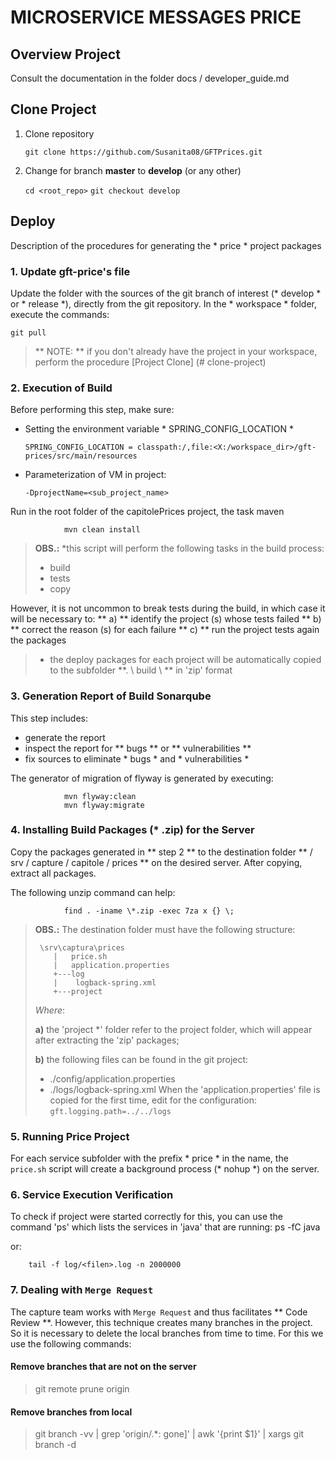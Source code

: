 # MICROSERVICE MESSAGES PRICE

## Overview Project

Consult the documentation in the folder docs / developer_guide.md

## Clone Project
1. Clone repository 

	`git clone https://github.com/Susanita08/GFTPrices.git`

2. Change for branch **master** to **develop** (or any other)

	`cd <root_repo>`
	`git checkout develop`

##  Deploy
Description of the procedures for generating the * price * project packages

### 1. Update gft-price's file
Update the folder with the sources of the git branch of interest (* develop * or * release *), directly from the git repository.
In the * workspace * folder, execute the commands:

    git pull

> ** NOTE: ** if you don't already have the project in your workspace, perform the procedure [Project Clone] (# clone-project)

### 2. Execution of Build
Before performing this step, make sure:

- Setting the environment variable * SPRING_CONFIG_LOCATION *
  
	`SPRING_CONFIG_LOCATION = classpath:/,file:<X:/workspace_dir>/gft-prices/src/main/resources`

- Parameterization of VM in project:
	
	`-DprojectName=<sub_project_name>`

Run in the root folder of the capitolePrices project, the task maven

				mvn clean install
		
> **OBS.:** 
> *this script will perform the following tasks in the build process:
> * build
> * tests
> * copy
>
However, it is not uncommon to break tests during the build, in which case it will be necessary to:
** a) ** identify the project (s) whose tests failed
** b) ** correct the reason (s) for each failure
** c) ** run the project tests again the packages
> * the deploy packages for each project will be automatically copied to the subfolder **. \ build \  ** in 'zip' format

### 3. Generation Report of Build Sonarqube
This step includes:
* generate the report
* inspect the report for ** bugs ** or ** vulnerabilities **
* fix sources to eliminate * bugs * and * vulnerabilities *

The generator of migration of flyway is generated by executing:

				mvn flyway:clean
				mvn flyway:migrate

### 4. Installing Build Packages (* .zip) for the Server
Copy the packages generated in ** step 2 ** to the destination folder ** / srv / capture / capitole / prices ** on the desired server. After copying, extract all packages.

The following unzip command can help:

				find . -iname \*.zip -exec 7za x {} \;

 > **OBS.:** The destination folder must have the following structure:
  > ```  
  >  \srv\captura\prices
  >		|   price.sh
  >		|   application.properties
  >		+---log
  >		|    logback-spring.xml
  >		+---project
  >```
  > *Where*:
  > 
 > **a)** the 'project *' folder refer to the project folder, which will appear after extracting the 'zip' packages;
 > 
 > **b)** the following files can be found in the git project:
 > * ./config/application.properties
 > * ./logs/logback-spring.xml
	 		When the 'application.properties' file is copied for the first time,
			edit for the configuration:
			   `gft.logging.path=../../logs`

### 5. Running Price Project
For each service subfolder with the prefix * price * in the name, the `price.sh` script will create a background process (* nohup *) on the server.

### 6. Service Execution Verification
To check if project were started correctly for this, you can use the command 'ps' which lists the services in 'java' that are running:
		ps -fC java
			
or:

		tail -f log/<filen>.log -n 2000000


### 7. Dealing with `Merge Request`

The capture team works with `Merge Request` and thus facilitates ** Code Review **.
However, this technique creates many branches in the project. So it is necessary to delete the local branches from time to time.
For this we use the following commands:

#### Remove branches that are not on the server
> git remote prune origin

#### Remove branches from local

> git branch -vv | grep 'origin/.*: gone]' | awk '{print $1}' | xargs git branch -d
